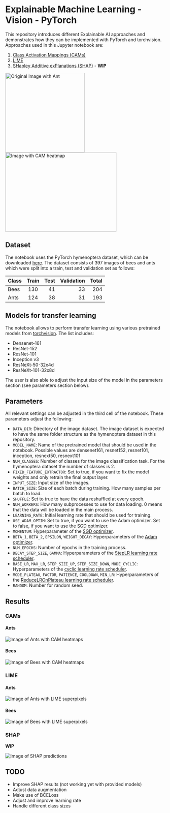 # Explainable Machine Learning - Vision - PyTorch

This repository introduces different Explainable AI approaches and demonstrates how they can be implemented with PyTorch and torchvision. Approaches used in this Jupyter notebook are:
1. [Class Activation Mappings (CAMs)](https://github.com/metalbubble/CAM)
2. [LIME](https://github.com/marcotcr/lime)
3. [SHapley Additive exPlanations (SHAP)](https://github.com/slundberg/shap) - **WIP**

<img src="pictures/example_original_ant.png" alt="Original Image with Ant" height="250"/><img src="pictures/example_cam_ant.png" alt="Image with CAM heatmap" height="250" width="350"/>

## Dataset

The notebook uses the PyTorch hymenoptera dataset, which can be downloaded [here](https://download.pytorch.org/tutorial/hymenoptera_data.zip). The dataset consists of 397 images of bees and ants which were split into a train, test and validation set as follows:

| Class | Train | Test  | Validation | Total |
| ----- |:-----:| -----:| ----------:| -----:|
| Bees  | 130   | 41    | 33         | 204   |
| Ants  | 124   | 38    | 31         | 193   |

## Models for transfer learning

The notebook allows to perform transfer learning using various pretrained models from [torchvision](https://pytorch.org/docs/stable/torchvision/models.html). The list includes:

- Densenet-161
- ResNet-152
- ResNet-101
- Inception v3
- ResNeXt-50-32x4d
- ResNeXt-101-32x8d

The user is also able to adjust the input size of the model in the parameters section (see parameters section below).

## Parameters

All relevant settings can be adjusted in the third cell of the notebook. These parameters adjust the following:

- `DATA_DIR`: Directory of the image dataset. The image dataset is expected to have the same folder structure as the hymenoptera dataset in this repository.
- `MODEL_NAME`: Name of the pretrained model that should be used in the notebook. Possible values are densenet161, resnet152, resnet101, inception, resnext50, resnext101
- `NUM_CLASSES`: Number of classes for the image classification task. For the hymenoptera dataset the number of classes is 2.
- `FIXED_FEATURE_EXTRACTOR`: Set to true, if you want to fix the model weights and only retrain the final output layer.
- `INPUT_SIZE`: Input size of the images.
- `BATCH_SIZE`: Size of each batch during training. How many samples per batch to load.
- `SHUFFLE`: Set to true to have the data reshuffled at every epoch.
- `NUM_WORKERS`: How many subprocesses to use for data loading. 0 means that the data will be loaded in the main process.
- `LEARNING_RATE`: Initial learning rate that should be used for training.
- `USE_ADAM_OPTIM`: Set to true, if you want to use the Adam optimizer. Set to false, if you want to use the SGD optimizer. 
- `MOMENTUM`: Hyperparameter of the [SGD optimizer](https://pytorch.org/docs/stable/optim.html#torch.optim.SGD).
- `BETA_1`, `BETA_2`, `EPSILON`, `WEIGHT_DECAY`: Hyperparameters of the [Adam optimizer](https://pytorch.org/docs/stable/optim.html#torch.optim.Adam).
- `NUM_EPOCHS`: Number of epochs in the training process.
- `DECAY_STEP_SIZE`, `GAMMA`: Hyperparameters of the [StepLR learning rate scheduler](https://pytorch.org/docs/stable/optim.html#torch.optim.lr_scheduler.StepLR).
- `BASE_LR`, `MAX_LR`, `STEP_SIZE_UP`, `STEP_SIZE_DOWN`, `MODE_CYCLIC`: Hyperparameters of the [cyclic learning rate scheduler](https://pytorch.org/docs/stable/optim.html#torch.optim.lr_scheduler.CyclicLR).
- `MODE_PLATEAU`, `FACTOR`, `PATIENCE`, `COOLDOWN`, `MIN_LR`: Hyperparameters of the [ReduceLROnPlateau learning rate scheduler](https://pytorch.org/docs/stable/optim.html#torch.optim.lr_scheduler.ReduceLROnPlateau).
- `RANDOM`: Number for random seed.

## Results

### CAMs

#### Ants

<img src="pictures/cam_ants.png" alt="Image of Ants with CAM heatmaps"/>

#### Bees

<img src="pictures/cam_bees.png" alt="Image of Bees with CAM heatmaps"/>

### LIME

#### Ants

<img src="pictures/lime_ants.png" alt="Image of Ants with LIME superpixels"/>

#### Bees

<img src="pictures/lime_bees.png" alt="Image of Bees with LIME superpixels"/>

### SHAP

**WIP**

<img src="pictures/shap.png" alt="Image of SHAP predictions"/>

## TODO

- Improve SHAP results (not working yet with provided models)
- Adjust data augmentation
- Make use of BCELoss
- Adjust and improve learning rate
- Handle different class sizes
